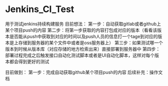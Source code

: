 # Jenkins_CI_Test
用于测试jenkins持续构建服务
目前想法：
第一步：自动获取gitlab或者github上某个项目push的内容
第二步：将第一步获取的内容打包成对应的版本（看看该版本是否能从push中获取到对应的时间以及push人员的信息打一个tage到对应的版本是上存储到服务器的某个文件中或者是oss服务器上）
第三步：如果测试哪一个版本到时候从版本库（对应存储的地方检索出来）直接部署到服务器中
第四步：部署过程完成之后触发接口自动化测试脚本或者是UI自动化脚本，这样对每个版本都会得到更好的测试

目前做到：
第一步：完成自动获取github某个项目push的内容
后续补充：操作文档
